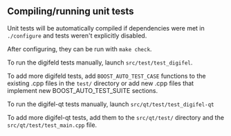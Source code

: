 Compiling/running unit tests
------------------------------------

Unit tests will be automatically compiled if dependencies were met in `./configure`
and tests weren't explicitly disabled.

After configuring, they can be run with `make check`.

To run the digifeld tests manually, launch `src/test/test_digifel`.

To add more digifeld tests, add `BOOST_AUTO_TEST_CASE` functions to the existing
.cpp files in the `test/` directory or add new .cpp files that
implement new BOOST_AUTO_TEST_SUITE sections.

To run the digifel-qt tests manually, launch `src/qt/test/test_digifel-qt`

To add more digifel-qt tests, add them to the `src/qt/test/` directory and
the `src/qt/test/test_main.cpp` file.
